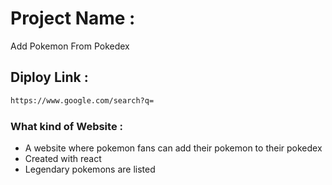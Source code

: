 # Project Name : 
Add Pokemon From Pokedex
## Diploy Link :

```bash
https://www.google.com/search?q=
```
### What kind of Website :
- A website where pokemon fans can add their pokemon to their pokedex
- Created with react
- Legendary pokemons are listed
